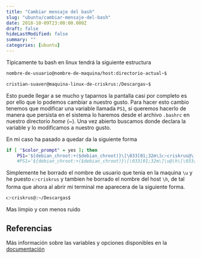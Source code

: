 ```yaml
---
title: "Cambiar mensaje del bash"
slug: "ubuntu/cambiar-mensaje-del-bash"
date: 2018-10-09T23:00:00.000Z
draft: false
hideLastModified: false
summary: ""
categories: [ubuntu]
---
```


<!-- DONE -->


  Típicamente tu bash en linux tendrá la siguiente estructura

```bash
nombre-de-usuario@nombre-de-maquina/host:directorio-actual~$

cristian-suaver@maquina-linux-de-criskrus:/Descargas~$
```

  Esto puede llegar a se mucho y taparnos la pantalla casi por completo es por
  ello que lo podemos cambiar a nuestro gusto. Para hacer esto cambio tenemos
  que modificar una variable llamada `PS1`, si queremos hacerlo de manera que
  persista en el sistema lo haremos desde el archivo `.bashrc` en nuestro
  directorio *home* (~). Una vez abierto buscamos donde declara la variable y lo
  modificamos a nuestro gusto.

  En mi caso ha pasado a quedar da la siguiente forma

```bash
if [ "$color_prompt" = yes ]; then
    PS1='${debian_chroot:+($debian_chroot)}\[\033[01;32m\]👉criskrus@\[\033[00m\]:\[\033[01;34m\]\w\[\033[00m\]\$ '
    #PS1='${debian_chroot:+($debian_chroot)}\[\033[01;32m\]\u@\h\[\033[00m\]:\[\033[01;34m\]\w\[\033[00m\]\$ '
```

  Simplemente he borrado el nombre de usuario que tenia en la maquina `\u` y he
  puesto `👉criskrus` y tambien he borrado el nombre del host `\h`, de tal forma
  que ahora al abrir mi terminal me aparecera de la siguiente forma.

```bash
👉criskrus@:~/Descargas$
```

  Mas limpio y con menos ruido

Referencias
--------------------------------------------------------------------------------

  Más información sobre las variables y opciones disponibles en la
  [documentación][syntax-prompt]

  [syntax-prompt]: https://ss64.com/bash/syntax-prompt.html

